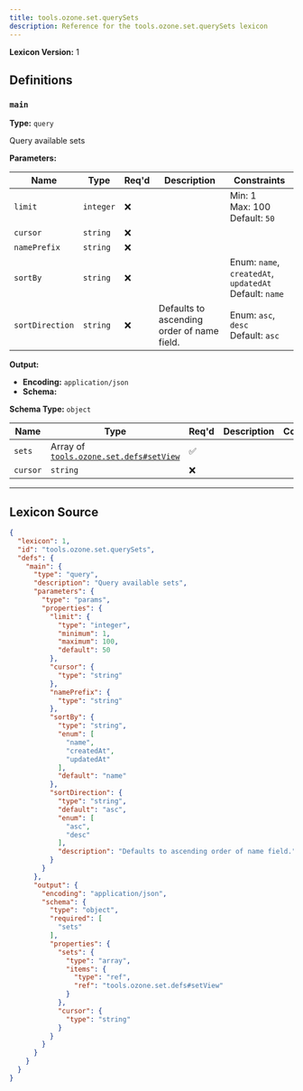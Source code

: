 ```yaml
---
title: tools.ozone.set.querySets
description: Reference for the tools.ozone.set.querySets lexicon
---
```

**Lexicon Version:** 1

## Definitions

<a name="main"></a>
### `main`

**Type:** `query`

Query available sets

**Parameters:**

| Name | Type | Req'd  | Description | Constraints |
|------|------|----------|-------------|-------------|
| `limit` | `integer` | ❌  |  | Min: 1<br/>Max: 100<br/>Default: `50` |
| `cursor` | `string` | ❌  |  |  |
| `namePrefix` | `string` | ❌  |  |  |
| `sortBy` | `string` | ❌  |  | Enum: `name`, `createdAt`, `updatedAt`<br/>Default: `name` |
| `sortDirection` | `string` | ❌  | Defaults to ascending order of name field. | Enum: `asc`, `desc`<br/>Default: `asc` |
**Output:**

- **Encoding:** `application/json`
- **Schema:**

**Schema Type:** `object`

| Name | Type | Req'd  | Description | Constraints |
|------|------|----------|-------------|-------------|
| `sets` | Array of [`tools.ozone.set.defs#setView`](lexicons/tools/ozone/set/defs#setView) | ✅  |  |  |
| `cursor` | `string` | ❌  |  |  |

---

## Lexicon Source
```json
{
  "lexicon": 1,
  "id": "tools.ozone.set.querySets",
  "defs": {
    "main": {
      "type": "query",
      "description": "Query available sets",
      "parameters": {
        "type": "params",
        "properties": {
          "limit": {
            "type": "integer",
            "minimum": 1,
            "maximum": 100,
            "default": 50
          },
          "cursor": {
            "type": "string"
          },
          "namePrefix": {
            "type": "string"
          },
          "sortBy": {
            "type": "string",
            "enum": [
              "name",
              "createdAt",
              "updatedAt"
            ],
            "default": "name"
          },
          "sortDirection": {
            "type": "string",
            "default": "asc",
            "enum": [
              "asc",
              "desc"
            ],
            "description": "Defaults to ascending order of name field."
          }
        }
      },
      "output": {
        "encoding": "application/json",
        "schema": {
          "type": "object",
          "required": [
            "sets"
          ],
          "properties": {
            "sets": {
              "type": "array",
              "items": {
                "type": "ref",
                "ref": "tools.ozone.set.defs#setView"
              }
            },
            "cursor": {
              "type": "string"
            }
          }
        }
      }
    }
  }
}
```
